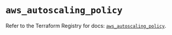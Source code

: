 # `aws_autoscaling_policy`

Refer to the Terraform Registry for docs: [`aws_autoscaling_policy`](https://registry.terraform.io/providers/hashicorp/aws/5.72.0/docs/resources/autoscaling_policy).

